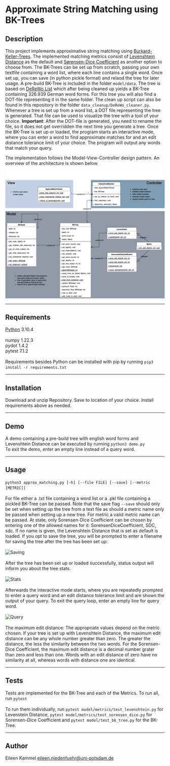 # Approximate String Matching using BK-Trees



## Description

This project implements approximative string matching using [Burkard-Keller-Trees](https://en.wikipedia.org/wiki/BK-tree). The implemented matching metrics consist of [Levenshtein Distance](https://en.wikipedia.org/wiki/Levenshtein_distance) as the default and [Sørensen-Dice Coefficient](https://en.wikipedia.org/wiki/S%C3%B8rensen%E2%80%93Dice_coefficient) as another option to choose from. The BK-Trees can be set up from scratch, passing your own textfile containing a word list, where each line contains a single word. Once set up, you can save (in python pickle format) and relaod the tree for later usage. A pre-build BK-Tree is included in the folder ```model/data```. The tree is based on [DeReWo List](https://www.ids-mannheim.de/digspra/kl/projekte/methoden/derewo/) which after being cleaned up yields a BK-Tree containing 326.939 German word forms. For this tree you will also find a DOT-file representing it in the same folder. The clean up script can also be found in this repository in the folder ```data_cleanup/DeReWo_cleaner.py```.
\
Whenever a tree is set up from a word list, a DOT file representing the tree is generated. That file can be used to visualize the tree with a tool of your choice. **Important**: After the DOT-file is generated, you need to rename the file, so it does not get overridden the next time you generate a tree.
Once the BK-Tree is set up or loaded, the program starts an interactive mode, where you can enter a word to find approximate matches for and an edit distance tolerance limit of your choice. The program will output any words that match your query.

The implementation follows the Model-View-Controller design pattern. An overview of the architecture is shown below.


![Architecture](resources/ApproxMatching.png?raw=true "Approximate String Matching using BK-Trees in MVC design pattern.")

***
## Requirements
[Python](https://www.python.org/downloads/) 3.10.4
\
\
numpy 1.22.3\
pydot 1.4.2\
pytest 7.1.2\
\
Requirements besides Python can be installed with pip by running
```pip3 install -r requirements.txt```
***
## Installation
Download and unzip Repository. Save to location of your choice. Install requirements above as needed. 
***
## Demo
A demo containing a pre-build tree with english word forms and Levenshtein Distance can be executed by running
```python3 demo.py```
\
To exit the demo, enter an empty line instead of a query word.
***
## Usage
```python3 approx_matching.py [-h] [--file FILE] [--save] [--metric [METRIC]]```\
\
For file either a .txt file containing a word list or a .pkl file containing a pickled BK-Tree can be passed. Note that the save flag ```--save``` should only be set when setting up the tree from a text file as should a metric name only be passed when setting up a new tree. For metric a valid metric name can be passed. At state, only Sorensen-Dice Coefficient can be chosen by entering one of the allowed names for it: SorensenDiceCoefficient, SDC, sdc. If no name is given, the Levenshtein Distance that is set as default is loaded. If you opt to save the tree, you will be prompted to enter a filename for saving the tree after the tree has been set up:\
\
![Saving](resources/save_prompt.png?raw=true "Saving prompt.")\
\
After the tree has been set up or loaded successfully, status output will inform you about the tree stats.\
\
![Stats](resources/stats_output.png?raw=true "Stats output.")\
\
Afterwards the interactive mode starts, where you are repeatedly prompted to enter a query word and an edit distance tolerance limit and are shown the output of your query. To exit the query loop, enter an empty line for query word.\
\
![Query](resources/query_loop.png?raw=true "Query Loop.")\
\
The maximum edit distance: The appropriate values depend on the metric chosen. If your tree is set up with Levenshtein Distance, the maximum edit distance can be any whole number greater than zero. The greater the distance, the less the similarity between the two words. For the Sorensen-Dice Coefficient, the maximum edit distance is a decimal number grater than zero and less than one. Words with an edit distance of zero have no similarity at all, whereas words with distance one are identical.

***
## Tests
Tests are implemented for the BK-Tree and each of the Metrics. To run all, run ```pytest```\
\
To run them individually, run ```pytest model/metrics/test_levenshtein.py``` for Levenstein Distance, ```pytest model/metrics/test_sorensen_dice.py``` for Sorensen-Dice Coefficient and ```pytest model/test_bk_tree.py``` for the BK-Tree.

***
## Author
Eileen Kammel eileen.niedenfuehr@uni-potsdam.de